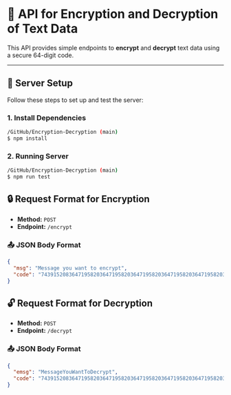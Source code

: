 # 🔐 API for Encryption and Decryption of Text Data

This API provides simple endpoints to **encrypt** and **decrypt** text data using a secure 64-digit code.

---

## 🚀 Server Setup

Follow these steps to set up and test the server:

### 1. Install Dependencies

```bash
/GitHub/Encryption-Decryption (main)
$ npm install
```

### 2. Running Server

```bash
/GitHub/Encryption-Decryption (main)
$ npm run test
```

## 🔒 Request Format for Encryption

- **Method:** `POST`  
- **Endpoint:** `/encrypt`

### 📤 JSON Body Format

```json
{
  "msg": "Message you want to encrypt",
  "code": "7439152083647195820364719582036471958203647195820364719582036471958"
} 
```

## 🔓 Request Format for Decryption

- **Method:** `POST`  
- **Endpoint:** `/decrypt`

### 📤 JSON Body Format

```json
{
  "emsg": "MessageYouWantToDecrypt",
  "code": "7439152083647195820364719582036471958203647195820364719582036471958"
}
```
